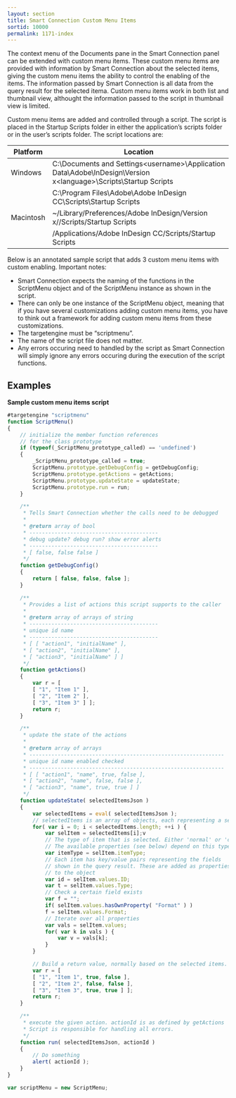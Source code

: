 ```yaml
---
layout: section
title: Smart Connection Custom Menu Items
sortid: 10000
permalink: 1171-index
---
```


The context menu of the Documents pane in the Smart Connection panel can be extended with custom menu items. These custom menu items are provided with information by Smart Connection about the selected items, giving the custom menu items the ability to control the enabling of the items. The information passed by Smart Connection is all data from the query result for the selected itema. Custom menu items work in both list and thumbnail view, althought the information passed to the script in thumbnail view is limited.

Custom menu items are added and controlled through a script. The script is placed in the Startup Scripts folder in either the application’s scripts folder or in the user’s scripts folder. The script locations are:

|Platform|Location|
|--------|--------|
|Windows |C:\Documents and Settings\<username>\Application Data\Adobe\InDesign\Version x\<language>\Scripts\Startup Scripts|
||C:\Program Files\Adobe\Adobe InDesign CC\Scripts\Startup Scripts|
|Macintosh |~/Library/Preferences/Adobe InDesign/Version x/<language>/Scripts/Startup Scripts|
||/Applications/Adobe InDesign CC/Scripts/Startup Scripts|

Below is an annotated sample script that adds 3 custom menu items with custom enabling. Important notes:
* Smart Connection expects the naming of the functions in the ScriptMenu object and of the ScriptMenu instance
as shown in the script.
* There can only be one instance of the ScriptMenu object, meaning that if you have several customizations adding
custom menu items, you have to think out a framework for adding custom menu items from these customizations.
* The targetengine must be “scriptmenu”.
* The name of the script file does not matter.
* Any errors occuring need to handled by the script as Smart Connection will simply ignore any errors occuring during the execution of the script functions.

## Examples

**Sample custom menu items script**
```javascript
#targetengine "scriptmenu"
function ScriptMenu()
{
    // initialize the member function references
    // for the class prototype
    if (typeof(_ScriptMenu_prototype_called) == 'undefined')
    {
        _ScriptMenu_prototype_called = true;
        ScriptMenu.prototype.getDebugConfig = getDebugConfig;
        ScriptMenu.prototype.getActions = getActions;
        ScriptMenu.prototype.updateState = updateState;
        ScriptMenu.prototype.run = run;
    }

    /**
     * Tells Smart Connection whether the calls need to be debugged
     *
     * @return array of bool
     * -----------------------------------------
     * debug update? debug run? show error alerts
     * -----------------------------------------
     * [ false, false false ]
     */
    function getDebugConfig()
    {
        return [ false, false, false ];
    }

    /**
     * Provides a list of actions this script supports to the caller
     *
     * @return array of arrays of string
     * -----------------------------------------
     * unique id name
     * -----------------------------------------
     * [ [ "action1", "initialName" ],
     * [ "action2", "initialName" ],
     * [ "action3", "initialName" ] ]
     */
    function getActions()
    {
        var r = [
        [ "1", "Item 1" ],
        [ "2", "Item 2" ],
        [ "3", "Item 3" ] ];
        return r;
    }

    /**
     * update the state of the actions
     *
     * @return array of arrays
     * --------------------------------------------------------------
     * unique id name enabled checked
     * --------------------------------------------------------------
     * [ [ "action1", "name", true, false ],
     * [ "action2", "name", false, false ],
     * [ "action3", "name", true, true ] ]
     */
    function updateState( selectedItemsJson )
    {
        var selectedItems = eval( selectedItemsJson );
        // selectedItems is an array of objects, each representing a selected item
        for( var i = 0; i < selectedItems.length; ++i ) {
            var selItem = selectedItems[i];v
            // The type of item that is selected. Either 'normal' or 'component'.
            // The available properties (see below) depend on this type.
            var itemType = selItem.itemType;
            // Each item has key/value pairs representing the fields
            // shown in the query result. These are added as properties
            // to the object
            var id = selItem.values.ID;
            var t = selItem.values.Type;
            // Check a certain field exists
            var f = "";
            if( selItem.values.hasOwnProperty( "Format" ) )
            f = selItem.values.Format;
            // Iterate over all properties
            var vals = selItem.values;
            for( var k in vals ) {
                var v = vals[k];
            }
        }

        // Build a return value, normally based on the selected items.
        var r = [
        [ "1", "Item 1", true, false ],
        [ "2", "Item 2", false, false ],
        [ "3", "Item 3", true, true ] ];
        return r;
    }

    /**
     * execute the given action. actionId is as defined by getActions
     * Script is responsible for handling all errors.
     */
    function run( selectedItemsJson, actionId )
    {
        // Do something
        alert( actionId );
    }
}

var scriptMenu = new ScriptMenu;
```
